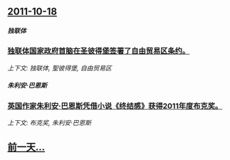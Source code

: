 ## [2011-10-18](/news/2011/10/18/index.md)

##### 独联体
### [独联体国家政府首脑在圣彼得堡签署了自由贸易区条约。](/news/2011/10/18/独联体国家政府首脑在圣彼得堡签署了自由贸易区条约.md)
_上下文: 独联体, 聖彼得堡, 自由贸易区_

##### 朱利安·巴恩斯
### [英国作家朱利安·巴恩斯凭借小说《终结感》获得2011年度布克奖。](/news/2011/10/18/英国作家朱利安-巴恩斯凭借小说-终结感-获得2011年度布克奖.md)
_上下文: 布克奖, 朱利安·巴恩斯_

## [前一天...](/news/2011/10/14/index.md)

